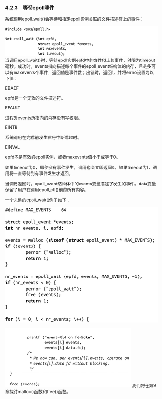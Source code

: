 ### 4.2.3　等待epoll事件

系统调用epoll_wait()会等待和指定epoll实例关联的文件描述符上的事件：



![150.png](../images/150.png)
当调用epoll_wait()时，等待epoll实例epfd中的文件fd上的事件，时限为timeout毫秒。成功时，events指向描述每个事件的epoll_event结构体的内存，且最多可以有maxevents个事件，返回值是事件数；出错时，返回1，并将errno设置为以下值：

EBADF

epfd是一个无效的文件描述符。

EFAULT

进程对events所指向的内存没有写权限。

EINTR

系统调用在完成前发生信号中断或超时。

EINVAL

epfd不是有效的epoll实例，或者maxevents值小于或等于0。

如果timeout为0，即使没有事件发生，调用也会立即返回0。如果timeout为1，调用将一直等待到有事件发生才返回。

当调用返回时，epoll_event结构体中的events变量描述了发生的事件。data变量保留了用户在调用epoll_ctl()前的所有内容。

一个完整的epoll_wait()例子如下：



![151.png](../images/151.png)


![152.png](../images/152.png)
我们将在第9章探讨malloc()函数和free()函数。

